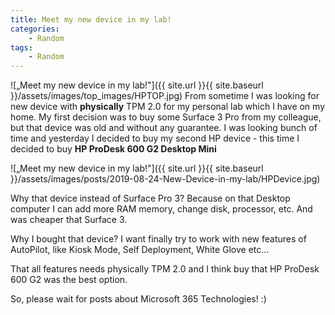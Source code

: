 ```yaml
---
title: Meet my new device in my lab!
categories:
    - Random
tags:
    - Random
---
```

![„Meet my new device in my lab!"]({{ site.url }}{{ site.baseurl }}/assets/images/top_images/HPTOP.jpg)
From sometime I was looking for new device with **physically** TPM 2.0 for my personal lab which I have on my home.
My first decision was to buy some Surface 3 Pro from my colleague, but that device was old and without any guarantee. I was looking bunch of time and yesterday I decided to buy my second HP device - this time I decided to buy **HP ProDesk 600 G2 Desktop Mini**

![„Meet my new device in my lab!"]({{ site.url }}{{ site.baseurl }}/assets/images/posts/2019-08-24-New-Device-in-my-lab/HPDevice.jpg)

Why that device instead of Surface Pro 3? Because on that Desktop computer I can add more RAM memory, change disk, processor, etc. And was cheaper that Surface 3.

Why I bought that device? I want finally try to work with new features of AutoPilot, like Kiosk Mode, Self Deployment, White Glove etc... 

That all features needs physically TPM 2.0 and I think buy that HP ProDesk 600 G2 was the best option.

So, please wait for posts about Microsoft 365 Technologies! :)
